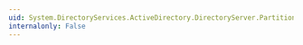 ```yaml
---
uid: System.DirectoryServices.ActiveDirectory.DirectoryServer.Partitions
internalonly: False
---
```

